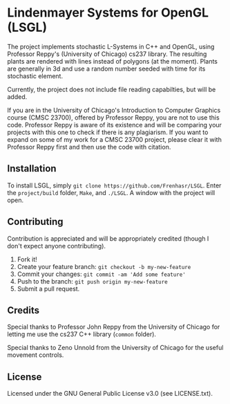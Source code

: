 # Lindenmayer Systems for OpenGL (LSGL)

The project implements stochastic L-Systems in C++ and OpenGL, using Professor Reppy's (University of Chicago) cs237 library. The resulting plants are rendered with lines instead of polygons (at the moment). Plants are generally in 3d and use a random number seeded with time for its stochastic element.

Currently, the project does not include file reading capabilties, but will be added.

If you are in the University of Chicago's Introduction to Computer Graphics course (CMSC 23700), offered by Professor Reppy, you are not to use this code. Professor Reppy is aware of its existence and will be comparing your projects with this one to check if there is any plagiarism.
If you want to expand on some of my work for a CMSC 23700 project, please clear it with Professor Reppy first and then use the code with citation.

## Installation

To install LSGL, simply `git clone https://github.com/Frenhasr/LSGL`. Enter the `project/build` folder, `Make`, and `./LSGL`. A window with the project will open.

## Contributing

Contribution is appreciated and will be appropriately credited (though I don't expect anyone contributing).

1. Fork it!
2. Create your feature branch: `git checkout -b my-new-feature`
3. Commit your changes: `git commit -am 'Add some feature'`
4. Push to the branch: `git push origin my-new-feature`
5. Submit a pull request.

## Credits

Special thanks to Professor John Reppy from the University of Chicago for letting me use the cs237 C++ library (`common` folder).

Special thanks to Zeno Unnold from the University of Chicago for the useful movement controls.

## License

Licensed under the GNU General Public License v3.0 (see LICENSE.txt).